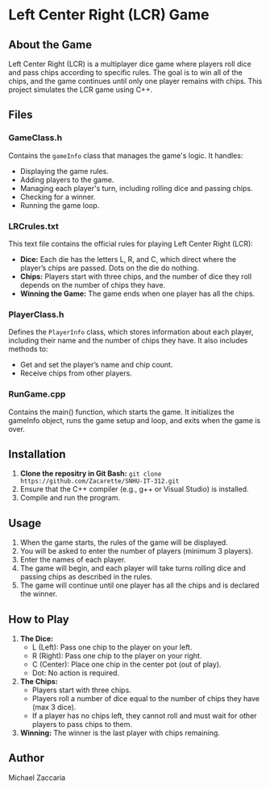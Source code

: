 # Left Center Right (LCR) Game
## About the Game
Left Center Right (LCR) is a multiplayer dice game where players roll dice and pass chips according to specific rules. The goal is to win all of the chips, and the game continues until only one player remains with chips. This project simulates the LCR game using C++.
## Files
### GameClass.h
Contains the `gameInfo` class that manages the game's logic. It handles:  
- Displaying the game rules.  
- Adding players to the game.  
- Managing each player's turn, including rolling dice and passing chips.  
- Checking for a winner.  
- Running the game loop.
### LRCrules.txt
This text file contains the official rules for playing Left Center Right (LCR):  
- **Dice:** Each die has the letters L, R, and C, which direct where the player’s chips are passed. Dots on the die do nothing.  
- **Chips:** Players start with three chips, and the number of dice they roll depends on the number of chips they have.  
- **Winning the Game:** The game ends when one player has all the chips.
### PlayerClass.h
Defines the `PlayerInfo` class, which stores information about each player, including their name and the number of chips they have. It also includes methods to:  
- Get and set the player’s name and chip count.  
- Receive chips from other players.
### RunGame.cpp
Contains the main() function, which starts the game. It initializes the gameInfo object, runs the game setup and loop, and exits when the game is over.
## Installation
1. **Clone the repositry in Git Bash:**
   `git clone https://github.com/Zacarette/SNHU-IT-312.git`
2. Ensure that the C++ compiler (e.g., g++ or Visual Studio) is installed.
3. Compile and run the program.
## Usage
1. When the game starts, the rules of the game will be displayed.
2. You will be asked to enter the number of players (minimum 3 players).
3. Enter the names of each player.
4. The game will begin, and each player will take turns rolling dice and passing chips as described in the rules.
5. The game will continue until one player has all the chips and is declared the winner.
## How to Play
1. **The Dice:**
   - L (Left): Pass one chip to the player on your left.
   - R (Right): Pass one chip to the player on your right.
   - C (Center): Place one chip in the center pot (out of play).
   - Dot: No action is required.
2. **The Chips:**
   - Players start with three chips.
   - Players roll a number of dice equal to the number of chips they have (max 3 dice).
   - If a player has no chips left, they cannot roll and must wait for other players to pass chips to them.
3. **Winning:** The winner is the last player with chips remaining.
## Author
Michael Zaccaria

